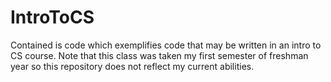 # IntroToCS
Contained is code which exemplifies code that may be written in an intro to CS course. Note that this class was taken my first semester of freshman year so this repository does not reflect my current abilities.
